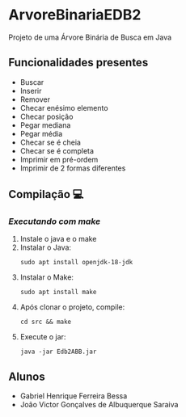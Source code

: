# ArvoreBinariaEDB2
Projeto de uma Árvore Binária de Busca em Java

## Funcionalidades presentes
* Buscar
* Inserir
* Remover
* Checar enésimo elemento
* Checar posição
* Pegar mediana
* Pegar média
* Checar se é cheia
* Checar se é completa
* Imprimir em pré-ordem
* Imprimir de 2 formas diferentes

## Compilação 💻
### <em>Executando com make</em>
<ol>
<li> Instale o java e o make
    
<li> Instalar o Java:
    
    sudo apt install openjdk-18-jdk
    
<li> Instalar o Make:

    sudo apt install make

<li> Após clonar o projeto, compile:

    cd src && make

<li> Execute o jar:

    java -jar Edb2ABB.jar

</ol>

## Alunos
* Gabriel Henrique Ferreira Bessa
* João Victor Gonçalves de Albuquerque Saraiva
